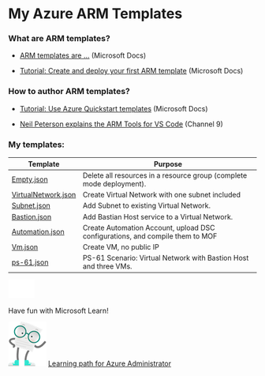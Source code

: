# My Azure ARM Templates

### What are ARM templates?
* [ARM templates are ...](https://docs.microsoft.com/en-us/azure/azure-resource-manager/templates/overview) (Microsoft Docs)

* [Tutorial: Create and deploy your first ARM template](https://docs.microsoft.com/en-us/azure/azure-resource-manager/templates/template-tutorial-create-first-template) (Microsoft Docs)

### How to author ARM templates?

* [Tutorial: Use Azure Quickstart templates](https://docs.microsoft.com/en-us/azure/azure-resource-manager/templates/template-tutorial-quickstart-template) (Microsoft Docs)

* [Neil Peterson explains the ARM Tools for VS Code](https://channel9.msdn.com/Shows/IT-Ops-Talk/Azure-Resource-Manager-Tools-for-VS-Code) (Channel 9)


### My templates:

| Template                                                   | Purpose      
|------------------------------------------------------------|--------------
| [Empty.json](templates/Empty.json)                         | Delete all resources in a resource group (complete mode deployment). 
| [VirtualNetwork.json](templates/VirtualNetwork.json)       | Create Virtual Network with one subnet included
| [Subnet.json](templates/Subnet.json)                       | Add Subnet to existing Virtual Network. 
| [Bastion.json](templates/Bastion.json)                     | Add Bastian Host service to a Virtual Network. 
| [Automation.json](templates/Automation.json)               | Create Automation Account, upload DSC configurations, and compile them to MOF
| [Vm.json](templates/Vm.json)                               | Create VM, no public IP
| [ps-61.json](templates/ps-61.json)                         | PS-61 Scenario: Virtual Network with Bastion Host and three VMs. 

[![](img/empty.png)](#)

Have fun with Microsoft Learn!

[![](img/mascot-doc.png)](https://aka.ms/AzureAdminInfographic)
[Learning path for Azure Administrator](https://aka.ms/AzureAdminInfographic)